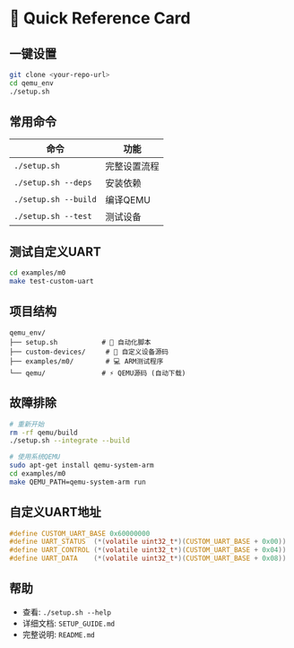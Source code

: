 # 🚀 Quick Reference Card

## 一键设置

```bash
git clone <your-repo-url>
cd qemu_env
./setup.sh
```

## 常用命令

| 命令 | 功能 |
|------|------|
| `./setup.sh` | 完整设置流程 |
| `./setup.sh --deps` | 安装依赖 |
| `./setup.sh --build` | 编译QEMU |
| `./setup.sh --test` | 测试设备 |

## 测试自定义UART

```bash
cd examples/m0
make test-custom-uart
```

## 项目结构

```
qemu_env/
├── setup.sh           # 🔧 自动化脚本
├── custom-devices/     # 🔌 自定义设备源码
├── examples/m0/        # 💻 ARM测试程序
└── qemu/              # ⚡ QEMU源码 (自动下载)
```

## 故障排除

```bash
# 重新开始
rm -rf qemu/build
./setup.sh --integrate --build

# 使用系统QEMU
sudo apt-get install qemu-system-arm
cd examples/m0
make QEMU_PATH=qemu-system-arm run
```

## 自定义UART地址

```c
#define CUSTOM_UART_BASE 0x60000000
#define UART_STATUS  (*(volatile uint32_t*)(CUSTOM_UART_BASE + 0x00))
#define UART_CONTROL (*(volatile uint32_t*)(CUSTOM_UART_BASE + 0x04))
#define UART_DATA    (*(volatile uint32_t*)(CUSTOM_UART_BASE + 0x08))
```

## 帮助

- 查看: `./setup.sh --help`
- 详细文档: `SETUP_GUIDE.md`
- 完整说明: `README.md`
